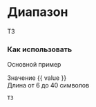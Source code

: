 # Диапазон

ТЗ

### Как использовать
Основной пример
<div>Значение {{ value }}</div>
<s-form-range class="mb-1" label="Потянуть вправо" :min="0" :max="5" :step="0.5" v-model.number="value"/>
<s-form-text>Длина от 6 до 40 символов</s-form-text>

``` vue
ТЗ
```
<script>
export default {
    data() {
        return {
            value: 1,
        }
    }
}
</script>